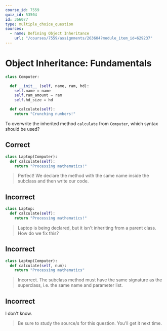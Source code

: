 ```yaml
---
course_id: 7559
quiz_id: 53504
id: 366077
type: multiple_choice_question
sources:
  - name: Defining Object Inheritance
    url: "/courses/7559/assignments/263604?module_item_id=629237"
---
```


# Object Inheritance: Fundamentals

```python
class Computer:

  def __init__ (self, name, ram, hd):
    self.name = name
    self.ram_amount = ram
    self.hd_size = hd

  def calculate(self):
    return "Crunching numbers!"
```

To overwrite the inherited method `calculate` from `Computer`, which syntax
should be used?

## Correct

```python
class Laptop(Computer):
  def calculate(self):
    return "Processing mathematics!"
```

> Perfect! We declare the method with the same name inside the subclass and then
> write our code.

## Incorrect

```python
class Laptop:
  def calculate(self):
    return "Processing mathematics!"
```

> Laptop is being declared, but it isn't inheriting from a parent class. How do
> we fix this?

## Incorrect

```python
class Laptop(Computer):
  def calculate(self, num):
    return "Processing mathematics"
```

> Incorrect. The subclass method must have the same signature as the superclass,
> i.e. the same name and parameter list.

## Incorrect

I don't know.

> Be sure to study the source/s for this question. You'll get it next time.
